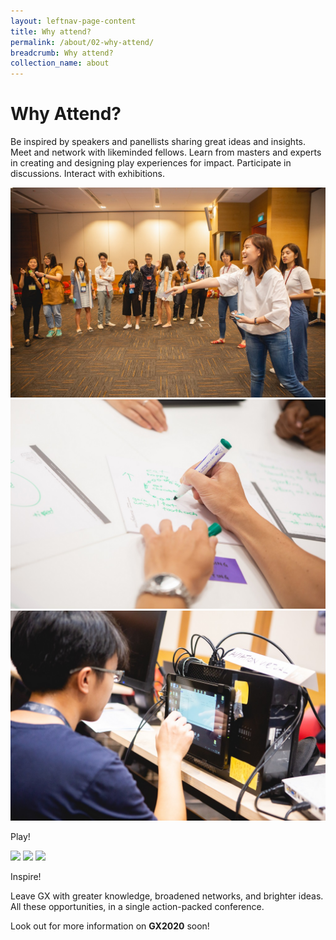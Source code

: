 ```yaml
---
layout: leftnav-page-content
title: Why attend?
permalink: /about/02-why-attend/
breadcrumb: Why attend?
collection_name: about
---
```

# Why Attend?

Be inspired by speakers and panellists sharing great ideas and insights. Meet and network with likeminded fellows. Learn from masters and experts in creating and designing play experiences for impact. Participate in discussions. Interact with exhibitions.


<div class="category-stacked-area">
<div class="photo-stacked-wrap">
  <div class="photos">
    <img class="photo-lv-1" src="/images/GX2018_gallery/images/RJ1_7263.jpg">
    <img class="photo-lv-2" src="/images/GX2018_gallery/images/RJ1_7458.jpg">
    <img class="photo-lv-3" src="/images/GX2018_gallery/images/RJ1_7742.jpg">
  </div>
  <p>Play!</p>
  <a class="cover" href="/gx2018/"></a>
</div>
  
  <div class="photo-stacked-wrap">
  <div class="photos">
    <img class="photo-lv-1" src="http://img.youtube.com/vi/LKg06JA8S8Q/0.jpg">
    <img class="photo-lv-2" src="http://img.youtube.com/vi/6uRXxBXNgQ0/0.jpg">
    <img class="photo-lv-3" src="http://img.youtube.com/vi/jrFIoA8_LRo/0.jpg">
  </div>
  <p>Inspire!</p>
  <a class="cover" href="/gx2018videos/"></a>
</div>
</div>
Leave GX with greater knowledge, broadened networks, and brighter ideas. All these opportunities, in a single action-packed conference.

Look out for more information on **GX2020** soon!
